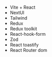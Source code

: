 - Vite + React
- NextUI
- Tailwind
- Redux
- Redux toolkit
- React-hook-form
- Zod
- React toastify
- React Router dom
